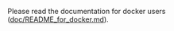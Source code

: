Please read the documentation for docker users ([doc/README_for_docker.md](../doc/README_for_docker.md)).
